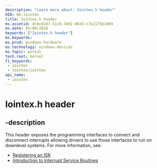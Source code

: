 ```yaml
---
description: "Learn more about: Iointex.h header"
UID: NA:iointex
title: Iointex.h header
ms.assetid: dc0c0187-51c0-3402-8643-c7e2175b1b69
ms.date: 05/09/2018
keywords: ["Iointex.h header"]
ms.keywords: 
ms.prod: windows-hardware
ms.technology: windows-devices
ms.topic: portal
tech.root: kernel
f1_keywords:
 - iointex
 - iointex/iointex
api_name:
 - iointex
---
```


# Iointex.h header


## -description

This header exposes the programming interfaces to connect and disconnect interrupts allowing drivers to use those interfaces to run on downlevel systems. For more information, see:

- [Registering an ISR](/windows-hardware/drivers/kernel/registering-an-isr)
- [Introduction to Interrupt Service Routines](/windows-hardware/drivers/kernel/introduction-to-interrupt-service-routines)

